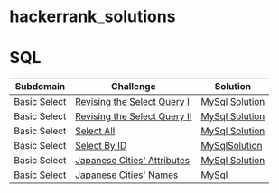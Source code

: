 # hackerrank_solutions
# SQL 
|Subdomain|Challenge|Solution|
|---- |----    |----  |
|Basic Select|[Revising the Select Query I](https://www.hackerrank.com/challenges/weather-observation-station-1/problem?h_r=next-challenge&h_v=legacy)|[MySql Solution](https://github.com/CodeNameKND14/hackerrank_solutions/blob/master/SQL/Weather_Observation_Station1.sql)|
|Basic Select|[Revising the Select Query II](https://www.hackerrank.com/challenges/revising-the-select-query-2/problem)|[MySql Solution](https://github.com/CodeNameKND14/hackerrank_solutions/blob/master/SQL/Weather_Observation_Station2.sql)|
|Basic Select     |[Select All](https://www.hackerrank.com/challenges/select-all-sql/problem)|[MySql Solution](https://github.com/CodeNameKND14/hackerrank_solutions/blob/master/SQL/Select_All.sql)|
|Basic Select| [Select By ID](https://www.hackerrank.com/challenges/select-by-id/problem)| [MySqlSolution](https://github.com/CodeNameKND14/hackerrank_solutions/blob/master/SQL/Select_By_ID.sql)
|Basic Select|[Japanese Cities' Attributes](https://www.hackerrank.com/challenges/japanese-cities-attributes/problem)| [MySql Solution](https://github.com/CodeNameKND14/hackerrank_solutions/blob/master/SQL/Japanese_Cities'_Attributes.sql)
|Basic Select| [Japanese Cities' Names](https://www.hackerrank.com/challenges/japanese-cities-name/problem)|[MySql](https://github.com/CodeNameKND14/hackerrank_solutions/blob/master/SQL/Japanese_Cities'_Attributes.sql)
